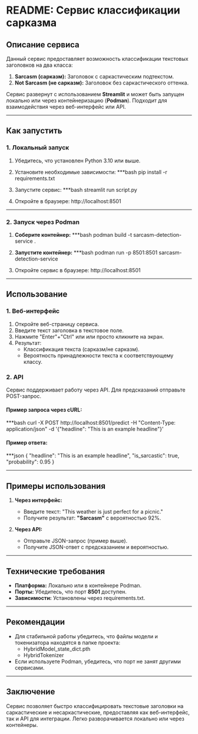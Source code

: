 # **README: Сервис классификации сарказма**

## **Описание сервиса**
Данный сервис предоставляет возможность классификации текстовых заголовков на два класса:
1. **Sarcasm (сарказм):** Заголовок с саркастическим подтекстом.
2. **Not Sarcasm (не сарказм):** Заголовок без саркастического оттенка.

Сервис развернут с использованием **Streamlit** и может быть запущен локально или через контейнеризацию (**Podman**). 
Подходит для взаимодействия через веб-интерфейс или API.

---

## **Как запустить**

### **1. Локальный запуск**
1. Убедитесь, что установлен Python 3.10 или выше.
2. Установите необходимые зависимости:
   ***bash
   pip install -r requirements.txt
   
3. Запустите сервис:
   ***bash
   streamlit run script.py
   
4. Откройте в браузере: http://localhost:8501
   
---

### **2. Запуск через Podman**
1. **Соберите контейнер:**
   ***bash
   podman build -t sarcasm-detection-service .
   
2. **Запустите контейнер:**
   ***bash
   podman run -p 8501:8501 sarcasm-detection-service
   
3. Откройте сервис в браузере: http://localhost:8501

---

## **Использование**

### **1. Веб-интерфейс**
1. Откройте веб-страницу сервиса.
2. Введите текст заголовка в текстовое поле.
3. Нажмите "Enter"+"Ctrl" или или просто кликните на экран.
4. Результат:
   - Классификация текста (сарказм/не сарказм).
   - Вероятность принадлежности текста к соответствующему классу.

### **2. API**
Сервис поддерживает работу через API. Для предсказаний отправьте POST-запрос.

#### Пример запроса через cURL:
***bash
curl -X POST http://localhost:8501/predict -H "Content-Type: application/json" -d '{"headline": "This is an example headline"}'

#### Пример ответа:
***json
{
    "headline": "This is an example headline",
    "is_sarcastic": true,
    "probability": 0.95
}

---

## **Примеры использования**

1. **Через интерфейс:** 
   - Введите текст: "This weather is just perfect for a picnic."
   - Получите результат: **"Sarcasm"** с вероятностью 92%.

2. **Через API:**
   - Отправьте JSON-запрос (пример выше).
   - Получите JSON-ответ с предсказанием и вероятностью.

---

## **Технические требования**
- **Платформа:** Локально или в контейнере Podman.
- **Порты:** Убедитесь, что порт **8501** доступен.
- **Зависимости:** Установлены через requirements.txt.

---

## **Рекомендации**
- Для стабильной работы убедитесь, что файлы модели и токенизатора находятся в папке проекта:
  - HybridModel_state_dict.pth
  - HybridTokenizer
- Если используете Podman, убедитесь, что порт не занят другими сервисами.

---

## **Заключение**
Сервис позволяет быстро классифицировать текстовые заголовки на саркастические и несаркастические, предоставляя как веб-интерфейс, так и API для интеграции. 
Легко разворачивается локально или через контейнеры.
